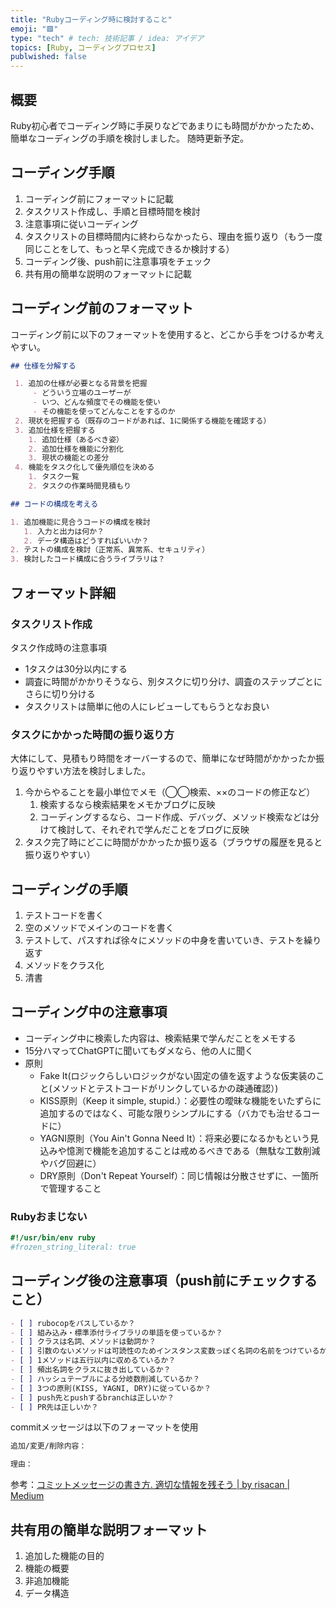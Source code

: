 ```yaml
---
title: "Rubyコーディング時に検討すること"
emoji: "🟥"
type: "tech" # tech: 技術記事 / idea: アイデア
topics: [Ruby, コーディングプロセス]
publwished: false
---
```

## 概要

Ruby初心者でコーディング時に手戻りなどであまりにも時間がかかったため、簡単なコーディングの手順を検討しました。
随時更新予定。

## コーディング手順

1. コーディング前にフォーマットに記載
2. タスクリスト作成し、手順と目標時間を検討
3. 注意事項に従いコーディング
4. タスクリストの目標時間内に終わらなかったら、理由を振り返り（もう一度同じことをして、もっと早く完成できるか検討する）
5. コーディング後、push前に注意事項をチェック
6. 共有用の簡単な説明のフォーマットに記載

## コーディング前のフォーマット

コーディング前に以下のフォーマットを使用すると、どこから手をつけるか考えやすい。

```markdown
## 仕様を分解する

 1. 追加の仕様が必要となる背景を把握
     - どういう立場のユーザーが
     - いつ、どんな頻度でその機能を使い
     - その機能を使ってどんなことをするのか
 2. 現状を把握する（既存のコードがあれば、1に関係する機能を確認する）
 3. 追加仕様を把握する
    1. 追加仕様（あるべき姿）
    2. 追加仕様を機能に分割化
    3. 現状の機能との差分
 4. 機能をタスク化して優先順位を決める
    1. タスク一覧
    2. タスクの作業時間見積もり

## コードの構成を考える

1. 追加機能に見合うコードの構成を検討
   1. 入力と出力は何か？
   2. データ構造はどうすればいいか？
2. テストの構成を検討（正常系、異常系、セキュリティ）
3. 検討したコード構成に合うライブラリは？
```

## フォーマット詳細

### タスクリスト作成

タスク作成時の注意事項

- 1タスクは30分以内にする
- 調査に時間がかかりそうなら、別タスクに切り分け、調査のステップごとにさらに切り分ける
- タスクリストは簡単に他の人にレビューしてもらうとなお良い

### タスクにかかった時間の振り返り方

大体にして、見積もり時間をオーバーするので、簡単になぜ時間がかかったか振り返りやすい方法を検討しました。

1. 今からやることを最小単位でメモ（◯◯検索、××のコードの修正など）
   1. 検索するなら検索結果をメモかブログに反映
   2. コーディングするなら、コード作成、デバッグ、メソッド検索などは分けて検討して、それぞれで学んだことをブログに反映
2. タスク完了時にどこに時間がかかったか振り返る（ブラウザの履歴を見ると振り返りやすい）

## コーディングの手順

1. テストコードを書く
2. 空のメソッドでメインのコードを書く
3. テストして、パスすれば徐々にメソッドの中身を書いていき、テストを繰り返す
4. メソッドをクラス化
5. 清書

## コーディング中の注意事項

- コーディング中に検索した内容は、検索結果で学んだことをメモする
- 15分ハマってChatGPTに聞いてもダメなら、他の人に聞く
- 原則
  - Fake It(ロジックらしいロジックがない固定の値を返すような仮実装のこと(メソッドとテストコードがリンクしているかの疎通確認）)
  - KISS原則（Keep it simple, stupid.）：必要性の曖昧な機能をいたずらに追加するのではなく、可能な限りシンプルにする（バカでも治せるコードに）
  - YAGNI原則（You Ain't Gonna Need It）：将来必要になるかもという見込みや憶測で機能を追加することは戒めるべきである（無駄な工数削減やバグ回避に）
  - DRY原則（Don't Repeat Yourself）：同じ情報は分散させずに、一箇所で管理すること

### Rubyおまじない

```ruby
#!/usr/bin/env ruby
#frozen_string_literal: true
```

## コーディング後の注意事項（push前にチェックすること）

```markdown
- [ ] rubocopをパスしているか？
- [ ] 組み込み・標準添付ライブラリの単語を使っているか？
- [ ] クラスは名詞、メソッドは動詞か？
- [ ] 引数のないメソッドは可読性のためインスタンス変数っぽく名詞の名前をつけているか？
- [ ] 1メソッドは五行以内に収めるているか？
- [ ] 頻出名詞をクラスに抜き出しているか？
- [ ] ハッシュテーブルによる分岐数削減しているか？
- [ ] 3つの原則(KISS, YAGNI, DRY)に従っているか？
- [ ] push先とpushするbranchは正しいか？
- [ ] PR先は正しいか？
```

commitメッセージは以下のフォーマットを使用

```markdown
追加/変更/削除内容：

理由：
```

参考：[コミットメッセージの書き方\. 適切な情報を残そう \| by risacan \| Medium](https://medium.com/@risacan/%E3%82%B3%E3%83%9F%E3%83%83%E3%83%88%E3%83%A1%E3%83%83%E3%82%BB%E3%83%BC%E3%82%B8%E3%81%AE%E6%9B%B8%E3%81%8D%E6%96%B9-64aeadd92057)

## 共有用の簡単な説明フォーマット

1. 追加した機能の目的
2. 機能の概要
3. 非追加機能
4. データ構造
